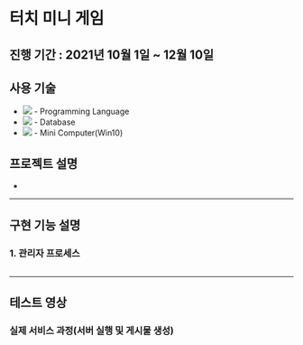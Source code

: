 # 터치 미니 게임

## 진행 기간 : 2021년 10월 1일 ~ 12월 10일

## 사용 기술
+ <img src ="https://img.shields.io/badge/Python-3776AB?style=flat-square&logo=Python&logoColor=white"/> - Programming Language
+ <img src ="https://img.shields.io/badge/SQLite-003B57?logo=sqlite&logoColor=fff&style=flat-square"/> - Database
+ <img src="https://img.shields.io/badge/lattepanda-CDA56B?logo=foodpanda&logoColor=fff&style=flat-square"/> - Mini Computer(Win10)

## 프로젝트 설명
+ 

---
## 구현 기능 설명

### 1. 관리자 프로세스
<img src =""/>



  
---
## 테스트 영상

### 실제 서비스 과정(서버 실행 및 게시물 생성)
<img src =""/>

